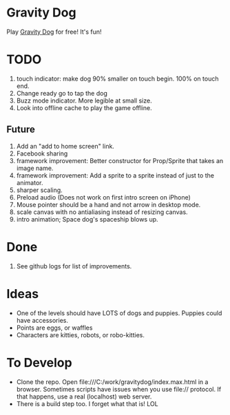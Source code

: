 Gravity Dog
===========

Play [Gravity Dog](http://www.sparkyland.com/gravitydog) for free!  It's fun!

# TODO
1. touch indicator: make dog 90% smaller on touch begin. 100% on touch end. 
1. Change ready go to tap the dog
1. Buzz mode indicator. More legible at small size. 
2. Look into offline cache to play the game offline.

## Future
1. Add an "add to home screen" link.
1. Facebook sharing
1. framework improvement: Better constructor for Prop/Sprite that takes an image name.
1. framework improvement: Add a sprite to a sprite instead of just to the animator.
5. sharper scaling.
5. Preload audio (Does not work on first intro screen on iPhone)
3. Mouse pointer should be a hand and not arrow in desktop mode.
5. scale canvas with no antialiasing instead of resizing canvas.
1. intro animation;  Space dog's spaceship blows up.

# Done
1. See github logs for list of improvements.

# Ideas
* One of the levels should have LOTS of dogs and puppies.  Puppies could have accessories.
* Points are eggs, or waffles
* Characters are kitties, robots, or robo-kitties.

# To Develop
* Clone the repo.  Open file:///C:/work/gravitydog/index.max.html in a browser.  Sometimes scripts have issues when you use file:// protocol.  If that happens, use a real (localhost) web server.
* There is a build step too.  I forget what that is!  LOL
